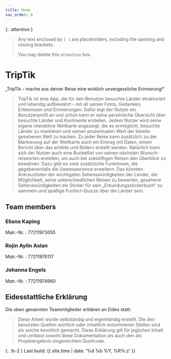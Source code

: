 ```yaml
---
title: Home
nav_order: 0
---
```


{: .attention }
> Any text enclosed by `[ ]` are placeholders, including the opening and closing brackets.
>
> You may delete this `attention` box.

# TripTik

„TripTik – mache aus deiner Reise eine wirklich unvergessliche Erinnerung!“

> TripTik ist eine App, die für den Benutzer besuchte Länder strukturiert und lebendig
aufbewahrt – mit all seinen Fotos, Gedanken, Erlebnissen und Erinnerungen. Dafür
legt der Nutzer ein Benutzerprofil an und schon kann er seine persönliche Übersicht
über besuchte Länder und Kontinente erstellen. Jedem Nutzer wird seine eigene
interaktive Weltkarte angezeigt, die es ermöglicht, besuchte Länder zu markieren und
seinen prozentualen Wert der bereits gesehenen Welt zu tracken. Zu jeder Reise kann
zusätzlich zu der Markierung auf der Weltkarte auch ein Eintrag mit Daten, einem
Bericht über das erlebte und Bildern erstellt werden. Natürlich kann sich der Nutzer
auch eine Bucketlist von seinen nächsten Wunsch-reiseorten erstellen, um auch bei
zukünftigen Reisen den Überblick zu bewahren. Dazu gibt es viele zusätzliche
Funktionen, die gegebenenfalls die Userexperience erweitern. Das könnten
Ankreuzlisten der wichtigsten Sehenswürdigkeiten der Länder, die Möglichkeit, seine
unterschiedlichen Reisen zu bewerten, gesehene Sehenswürdigkeiten als Sticker für
sein „Erkundungsstickerbuch“ zu sammeln und spaßige Funfact-Quizze über die
Länder sein.

## Team members

### Eliana Kaping

Matr.-Nr.
: 77211973055

### Rojin Aylin Aslan

Matr.-Nr.
: 77211976117

### Johanna Engels

Matr.-Nr.
: 77211974960

## Eidesstattliche Erklärung

Die oben genannten Teammitglieder erklären an Eides statt:

> Diese Arbeit wurde selbständig und eigenhändig erstellt. Die den benutzten Quellen wörtlich oder inhaltlich entommenen Stellen sind als solche kenntlich gemacht. Diese Erklärung gilt für jeglichen Inhalt und umfasst sowohl diese Dokumentation als auch den als Projektergebnis eingereichten Quellcode.

{: .fs-2 }
Last build: {{ site.time | date: '%d %b %Y, %R%:z' }}